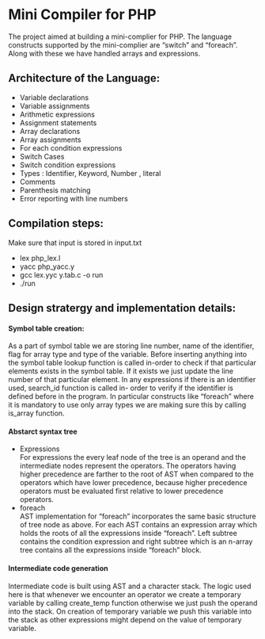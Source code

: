 # Mini Compiler for PHP
The project aimed at building a mini-complier for PHP. The language constructs supported by the mini-complier are “switch” and “foreach”. Along with these we have handled arrays and expressions.
## Architecture of the Language:
  - Variable declarations
  - Variable assignments
  - Arithmetic expressions
  - Assignment statements
  - Array declarations
  - Array assignments
  - For each condition expressions
  - Switch Cases
  - Switch condition expressions
  - Types : Identifier, Keyword, Number , literal
  - Comments
  - Parenthesis matching
  - Error reporting with line numbers
## Compilation steps:
Make sure that input is stored in input.txt
  - lex php_lex.l
  - yacc php_yacc.y
  - gcc lex.yyc y.tab.c -o run
  - ./run
## Design stratergy and implementation details:
#### Symbol table creation:
As a part of symbol table we are storing line number, name of the identifier, flag
for array type and type of the variable.
Before inserting anything into the symbol table lookup function is called in-order
to check if that particular elements exists in the symbol table. If it exists we just
update the line number of that particular element.
In any expressions if there is an identifier used, search_id function is called in-
order to verify if the identifier is defined before in the program.
In particular constructs like “foreach” where it is mandatory to use only array
types we are making sure this by calling is_array function.
#### Abstarct syntax tree
  - Expressions <br /> For expressions the every leaf node of the tree is an operand and the
intermediate nodes represent the operators. The operators having
higher precedence are farther to the root of AST when compared to the
operators which have lower precedence, because higher precedence <br />
operators must be evaluated first relative to lower precedence operators.
  - foreach <br /> AST implementation for “foreach” incorporates the same basic structure of tree
node as above. For each AST contains an expression array which holds the roots
of all the expressions inside “foreach”. Left subtree contains the condition
expression and right subtree which is an n-array tree contains all the expressions
inside “foreach” block.
#### Intermediate code generation 
Intermediate code is built using AST and a character stack. The logic used here is
that whenever we encounter an operator we create a temporary variable by
calling create_temp function otherwise we just push the operand into the stack.
On creation of temporary variable we push this variable into the stack as other
expressions might depend on the value of temporary variable.
